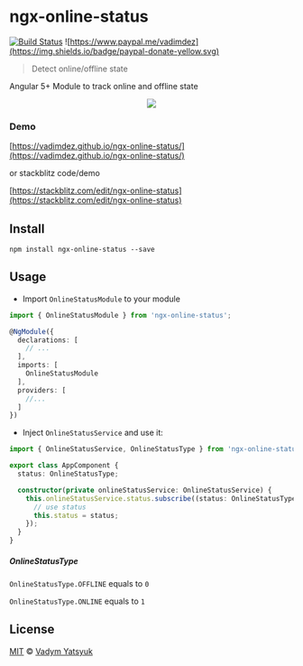 # ngx-online-status
[![Build Status](https://travis-ci.org/VadimDez/ngx-online-status.svg?branch=master)](https://travis-ci.org/VadimDez/ngx-online-status) ![https://www.paypal.me/vadimdez](https://img.shields.io/badge/paypal-donate-yellow.svg)

> Detect online/offline state

Angular 5+ Module to track online and offline state

<p align="center">
  <img src="https://user-images.githubusercontent.com/3748453/36118473-719a6dd6-103d-11e8-8e36-dbdb910dfc9a.gif">
</p>

### Demo
[https://vadimdez.github.io/ngx-online-status/](https://vadimdez.github.io/ngx-online-status/)

or stackblitz code/demo

[https://stackblitz.com/edit/ngx-online-status](https://stackblitz.com/edit/ngx-online-status)

## Install

```
npm install ngx-online-status --save
```

## Usage

* Import `OnlineStatusModule` to your module

```typescript
import { OnlineStatusModule } from 'ngx-online-status';

@NgModule({
  declarations: [
    // ...
  ],
  imports: [
    OnlineStatusModule
  ],
  providers: [
    //...
  ]
})
```

* Inject `OnlineStatusService` and use it:

```typescript
import { OnlineStatusService, OnlineStatusType } from 'ngx-online-status';

export class AppComponent {
  status: OnlineStatusType;

  constructor(private onlineStatusService: OnlineStatusService) {
    this.onlineStatusService.status.subscribe((status: OnlineStatusType) => {
      // use status
      this.status = status;
    });
  }
}
``` 

##### OnlineStatusType

```OnlineStatusType.OFFLINE``` equals to `0`

```OnlineStatusType.ONLINE``` equals to `1`

## License

[MIT](https://tldrlegal.com/license/mit-license) © [Vadym Yatsyuk](https://github.com/vadimdez)
